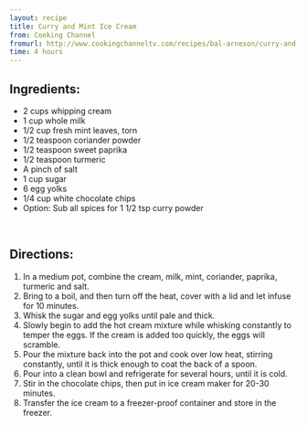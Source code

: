 ```yaml
---
layout: recipe
title: Curry and Mint Ice Cream
from: Cooking Channel
fromurl: http://www.cookingchanneltv.com/recipes/bal-arneson/curry-and-mint-ice-cream.html
time: 4 hours
---
```


Ingredients:
------------

* 2 cups whipping cream
* 1 cup whole milk
* 1/2 cup fresh mint leaves, torn
* 1/2 teaspoon coriander powder
* 1/2 teaspoon sweet paprika
* 1/2 teaspoon turmeric
* A pinch of salt
* 1 cup sugar
* 6 egg yolks
* 1/4 cup white chocolate chips
* Option: Sub all spices for 1 1/2 tsp curry powder

<br>

Directions:
-----------

1. In a medium pot, combine the cream, milk, mint, coriander, paprika, turmeric and salt. 
2. Bring to a boil, and then turn off the heat, cover with a lid and let infuse for 10 minutes.
3. Whisk the sugar and egg yolks until pale and thick. 
4. Slowly begin to add the hot cream mixture while whisking constantly to temper the eggs. If the cream is added too quickly, the eggs will scramble. 
5. Pour the mixture back into the pot and cook over low heat, stirring constantly, until it is thick enough to coat the back of a spoon. 
6. Pour into a clean bowl and refrigerate for several hours, until it is cold.
7. Stir in the chocolate chips, then put in ice cream maker for 20-30 minutes. 
8. Transfer the ice cream to a freezer-proof container and store in the freezer. 

